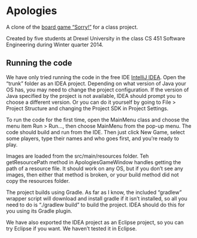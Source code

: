 # Apologies

A clone of the [board game “Sorry!”](https://en.wikipedia.org/wiki/Sorry!_%28game%29) for a class project.

Created by five students at Drexel University in the class CS 451 Software Engineering during Winter quarter 2014.

## Running the code

We have only tried running the code in the free IDE [IntelliJ IDEA](http://www.jetbrains.com/idea/). Open the “trunk” folder as an IDEA project. Depending on what version of Java your OS has, you may need to change the project configuration. If the version of Java specified by the project is not available, IDEA should prompt you to choose a different version. Or you can do it yourself by going to File > Project Structure and changing the Project SDK in Project Settings.

To run the code for the first time, open the MainMenu class and choose the menu item Run > Run…, then choose MainMenu from the pop-up menu. The code should build and run from the IDE. Then just click New Game, select some players, type their names and who goes first, and you’re ready to play.

Images are loaded from the src/main/resources folder. Teh getResourcePath method in ApologiesGameWindow handles getting the path of a resource file. It should work on any OS, but if you don’t see any images, then either that method is broken, or your build method did not copy the resources folder.

The project builds using Gradle. As far as I know, the included “gradlew” wrapper script will download and install gradle if it isn’t installed, so all you need to do is “./gradlew build” to build the project. IDEA should do this for you using its Gradle plugin.

We have also exported the IDEA project as an Eclipse project, so you can try Eclipse if you want. We haven’t tested it in Eclipse.